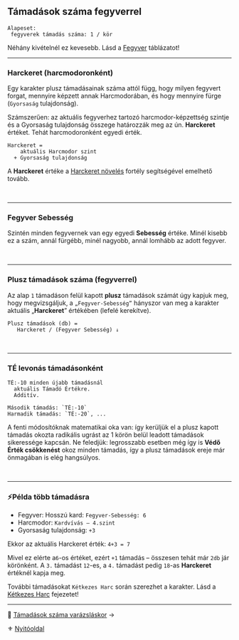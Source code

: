 ## Támadások száma fegyverrel

```
Alapeset:
 fegyverek támadás száma: 1 / kör
```

Néhány kivételnél ez kevesebb. Lásd a [Fegyver](068_00_fegyverek.md) táblázatot!

---
### Harckeret (harcmodoronként)

Egy karakter plusz támadásainak száma attól függ, hogy milyen fegyvert forgat, mennyire képzett annak Harcmodorában, és hogy mennyire fürge (`Gyorsaság` tulajdonság).

Számszerűen: az aktuális fegyverhez tartozó harcmodor-képzettség szintje és a Gyorsaság tulajdonság összege határozzák meg az ún. **Harckeret** értéket. Tehát harcmodoronként egyedi érték.

```
Harckeret = 
    aktuális Harcmodor szint
  + Gyorsaság tulajdonság
```

A **Harckeret** értéke a [Harckeret növelés](fortelyok.harci/harckeret_noveles.md) fortély segítségével emelhető tovább.

<br />

---
### Fegyver Sebesség

Szintén minden fegyvernek van egy egyedi **Sebesség** értéke. Minél kisebb ez a szám, annál fürgébb, minél nagyobb, annál lomhább az adott fegyver.

<br />

---
### Plusz támadások száma (fegyverrel)

Az alap `1` támadáson felül kapott **plusz** támadások számát úgy kapjuk meg, hogy megvizsgáljuk, a `„Fegyver-Sebesség”` hányszor van meg a karakter aktuális „**Harckeret**” értékében (lefelé kerekítve).

```
Plusz támadások (db) =
   Harckeret / (Fegyver Sebesség) ↓
```

<br />

---
### TÉ levonás támadásonként

```
TÉ:-10 minden újabb támadásnál
  aktuális Támadó Értékre.
  Additív.
```

```
Második támadás: `TÉ:-10`
Harmadik támadás: `TÉ:-20`, ...
```

A fenti módosítóknak matematikai oka van: így kerüljük el a plusz kapott támadás okozta radikális ugrást az 1 körön belül leadott támadások sikeressége kapcsán. Ne feledjük: legrosszabb esetben még így is **Védő Érték csökkenést** okoz minden támadás, így a plusz támadások ereje már önmagában is elég hangsúlyos.

<br />

---
### ⚡Példa több támadásra

- Fegyver: Hosszú kard: `Fegyver-Sebesség: 6`
- Harcmodor: `Kardvívás – 4.szint`
- Gyorsaság tulajdonság: `+3`

Ekkor az aktuális Harckeret érték:  `4+3 = 7`

Mivel ez elérte a`6`-os értéket, ezért `+1` támadás – összesen tehát már `2db` jár körönként. A `3.` támadást `12`-es, a `4.` támadást pedig `18`-as **Harckeret** értéknél kapja meg.

További támadásokat `Kétkezes Harc` során szerezhet a karakter. Lásd a [Kétkezes Harc](065_04_ketkezes_harc_szabalyai.md) fejezetet!

---

🔗 [Támadások száma varázsláskor](063_07_tamadasok_szama_varazslaskor.md) →

⚜️ [Nyitóoldal](start.md#6-harcrendszer-%EF%B8%8F)
